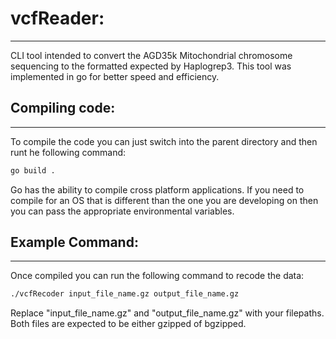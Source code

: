# vcfReader:
---
CLI tool intended to convert the AGD35k Mitochondrial chromosome sequencing to the formatted expected by Haplogrep3. This tool was implemented in go for better speed and efficiency.

## Compiling code:
---
To compile the code you can just switch into the parent directory and then runt he following command:

```bash
go build .
```

Go has the ability to compile cross platform applications. If you need to compile for an OS that is different than the one you are developing on then you can pass the appropriate environmental variables.

## Example Command:
---
Once compiled you can run the following command to recode the data:

```bash
./vcfRecoder input_file_name.gz output_file_name.gz
```

Replace "input_file_name.gz" and "output_file_name.gz" with your filepaths. Both files are expected to be either gzipped of bgzipped.

